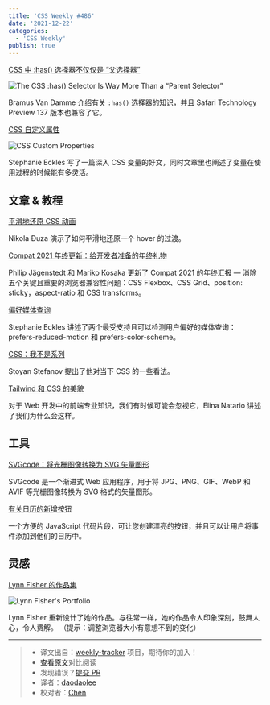 ```yaml
---
title: 'CSS Weekly #486'
date: '2021-12-22'
categories:
  - 'CSS Weekly'
publish: true
---
```


[CSS 中 :has() 选择器不仅仅是 “父选择器”](./has_selector.md)

![The CSS :has() Selector Is Way More Than a “Parent Selector”](https://css-weekly.com/wp-content/uploads/2021/12/the-css-has-selector-is-way-more-than-a-parent-selector.jpg)

<!--以上是预览信息，图片一张或限制百字左右，前者优先-->
<!-- more -->

Bramus Van Damme 介绍有关 `:has()` 选择器的知识，并且 Safari Technology Preview 137 版本也兼容了它。

[CSS 自定义属性](./cutsom_properties.md)

![CSS Custom Properties](https://css-weekly.com/wp-content/uploads/2021/12/css-custom-properties.jpg)

Stephanie Eckles 写了一篇深入 CSS 变量的好文，同时文章里也阐述了变量在使用过程的时候能有多灵活。

## 文章 & 教程

[平滑地还原 CSS 动画](https://pragmaticpineapple.com/smoothly-reverting-css-animations/?utm_source=CSS-Weekly&utm_campaign=Issue-486&utm_medium=web)

Nikola Đuza 演示了如何平滑地还原一个 hover 的过渡。

[Compat 2021 年终更新：给开发者准备的年终礼物](https://web.dev/compat2021-holiday-update/?utm_source=CSS-Weekly&utm_campaign=Issue-486&utm_medium=web)

Philip Jägenstedt 和 Mariko Kosaka 更新了 Compat 2021 的年终汇报 — 消除五个关键且重要的浏览器兼容性问题：CSS Flexbox、CSS Grid、position: sticky，aspect-ratio 和 CSS transforms。

[偏好媒体查询](https://12daysofweb.dev/2021/preference-queries/?utm_source=CSS-Weekly&utm_campaign=Issue-486&utm_medium=web)

Stephanie Eckles 讲述了两个最受支持且可以检测用户偏好的媒体查询：prefers-reduced-motion 和 prefers-color-scheme。

[CSS：我不是系列](https://calendar.perfplanet.com/2021/css-me-not/?utm_source=CSS-Weekly&utm_campaign=Issue-486&utm_medium=web)

Stoyan Stefanov 提出了他对当下 CSS 的一些看法。

[Tailwind 和 CSS 的美貌](https://thoughtbot.com/blog/tailwind-and-the-femininity-of-css?utm_source=CSS-Weekly&utm_campaign=Issue-486&utm_medium=web)

对于 Web 开发中的前端专业知识，我们有时候可能会忽视它，Elina Natario 讲述了我们为什么会这样。

## 工具

[SVGcode：将光栅图像转换为 SVG 矢量图形](https://web.dev/svgcode/?utm_source=CSS-Weekly&utm_campaign=Issue-486&utm_medium=web)

SVGcode 是一个渐进式 Web 应用程序，用于将 JPG、PNG、GIF、WebP 和 AVIF 等光栅图像转换为 SVG 格式的矢量图形。

[有关日历的新增按钮](https://jekuer.github.io/add-to-calendar-button/?utm_source=CSS-Weekly&utm_campaign=Issue-486&utm_medium=web)

一个方便的 JavaScript 代码片段，可让您创建漂亮的按钮，并且可以让用户将事件添加到他们的日历中。

## 灵感

[Lynn Fisher 的作品集](https://lynnandtonic.com/?utm_source=CSS-Weekly&utm_campaign=Issue-486&utm_medium=web)

![Lynn Fisher's Portfolio](https://css-weekly.com/wp-content/uploads/2021/12/lynnandtonic.png)

Lynn Fisher 重新设计了她的作品。与往常一样，她的作品令人印象深刻，鼓舞人心，令人费解。 （提示：调整浏览器大小有意想不到的变化）

---

> - 译文出自：[weekly-tracker](https://github.com/FEDarling/weekly-tracker) 项目，期待你的加入！
> - [查看原文](https://css-weekly.com/issue-486/)对比阅读
> - 发现错误？[提交 PR](https://github.com/FEDarling/weekly-tracker/blob/main/weeklys/css_weekly/486/README.md)
> - 译者：[daodaolee](https://github.com/daodaolee)
> - 校对者：[Chen](https://github.com/LilyChenlin)
